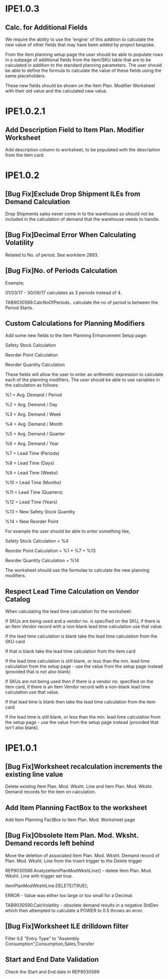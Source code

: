 IPE1.0.3
========

Calc. for Additional Fields
---------------------------

We require the ability to use the 'engine' of this addition to calculate the new
value of other fields that may have been added by project bespoke.

From the item planning setup page the user should be able to populate rows in a
subpage of additional fields from the item/SKU table that are to be calculated
in addition to the standard planning parameters. The user should be able to
define the formula to calculate the value of these fields using the same
placeholders.

These new fields should be shown on the Item Plan. Modifier Worksheet with their
old value and the calculated new value.

IPE1.0.2.1
==========

Add Description Field to Item Plan. Modifier Worksheet
------------------------------------------------------

Add description column to worksheet, to be populated with the description from
the item card.

IPE1.0.2
========

[Bug Fix]Exclude Drop Shipment ILEs from Demand Calculation
-----------------------------------------------------------

Drop Shipments sales never come in to the warehouse so should not be included in
the calculation of demand that the warehouse needs to handle.

[Bug Fix]Decimal Error When Calculating Volatility
--------------------------------------------------

Related to No. of period. See workitem 2893.

[Bug Fix]No. of Periods Calculation
-----------------------------------

Example;

01/03/17 - 30/06/17 calculates as 3 periods instead of 4.

TAB9030589.CalcNoOfPeriods.. calculate the no of period is between the Period
Starts. 

Custom Calculations for Planning Modifiers
------------------------------------------

Add some new fields to the Item Planning Enhancement Setup page:

Safety Stock Calculation

Reorder Point Calculation

Reorder Quantity Calculation

These fields will allow the user to enter an arithmetic expression to calculate
each of the planning modifiers. The user should be able to use variables in the
calculation as follows:

%1 = Avg. Demand / Period

%2 = Avg. Demand / Day

%3 = Avg. Demand / Week

%4 = Avg. Demand / Month

%5 = Avg. Demand / Quarter

%6 = Avg. Demand / Year

%7 = Lead Time (Periods)

%8 = Lead Time (Days)

%9 = Lead Time (Weeks)

%10 = Lead Time (Months)

%11 = Lead Time (Quarters)

%12 = Lead Time (Years)

%13 = New Safety Stock Quantity

%14 = New Reorder Point

For example the user should be able to enter something like,

Safety Stock Calculation = %4

Reorder Point Calculation = %1 \* %7 + %13

Reorder Quantity Calculation = %14

The worksheet should use the formulae to calculate the new planning modifiers.

Respect Lead Time Calculation on Vendor Catalog
-----------------------------------------------

When calculating the lead time calculation for the worksheet:

If SKUs are being used and a vendor no. is specified on the SKU, if there is an
Item Vendor record with a non-blank lead time calculation use that value.

If the lead time calculation is blank take the lead time calculation from the
SKU card

If that is blank take the lead time calculation from the item card

If the lead time calculation is still blank, or less than the min. lead time
calculation from the setup page - use the value from the setup page instead
(provided that is not also blank)

If SKUs are not being used then if there is a vendor no. specified on the item
card, if there is an Item Vendor record with a non-blank lead time calculation
use that value.

If that lead time is blank then take the lead time calculation from the item
card

If the lead time is still blank, or less than the min. lead time calculation
from the setup page - use the value from the setup page instead (provided that
isn't also blank).

IPE1.0.1
========

[Bug Fix]Worksheet recalculation increments the existing line value
-------------------------------------------------------------------

Delete existing Item Plan. Mod. Wksht. Line and Item Plan. Mod. Wksht. Demand
records for the item on calculation.

Add Item Planning FactBox to the worksheet
------------------------------------------

Add Item Planning FactBox to Item Plan. Mod. Worksheet page

[Bug Fix]Obsolete Item Plan. Mod. Wksht. Demand records left behind
-------------------------------------------------------------------

Move the deletion of associated Item Plan. Mod. Wksht. Demand record of Plan.
Mod. Wksht. Line from the Insert trigger to the Delete trigger

REP9030589.AnalyzeItemPlanModWkshLine() - delete Item Plan. Mod. Wksht. Line
with trigger set true.

ItemPlanModWkshtLine.DELETE(TRUE);

ERROR - Value was either too large or too small for a Decimal.

TAB9030590.CalcVolatlity - obsolete demand results in a negative StdDev which
then attempted to calculate a POWER to 0.5 throws an error.

[Bug Fix]Worksheet ILE drilldown filter
---------------------------------------

Filter ILE "Entry Type" to "Assembly Consumption",Consumption,Sales,Transfer

Start and End Date Validation
-----------------------------

Check the Start and End date in REP9030589

